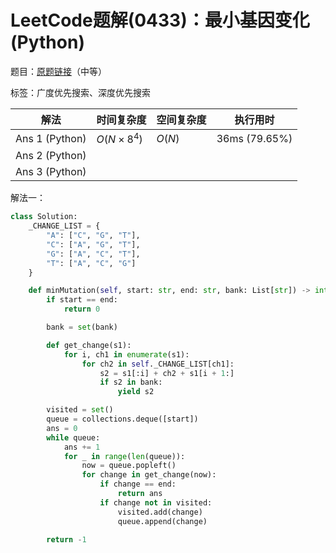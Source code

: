 # LeetCode题解(0433)：最小基因变化(Python)

题目：[原题链接](https://leetcode-cn.com/problems/minimum-genetic-mutation/)（中等）

标签：广度优先搜索、深度优先搜索

| 解法           | 时间复杂度 | 空间复杂度 | 执行用时      |
| -------------- | ---------- | ---------- | ------------- |
| Ans 1 (Python) | $O(N×8^4)$ | $O(N)$     | 36ms (79.65%) |
| Ans 2 (Python) |            |            |               |
| Ans 3 (Python) |            |            |               |

解法一：

```python
class Solution:
    _CHANGE_LIST = {
        "A": ["C", "G", "T"],
        "C": ["A", "G", "T"],
        "G": ["A", "C", "T"],
        "T": ["A", "C", "G"]
    }

    def minMutation(self, start: str, end: str, bank: List[str]) -> int:
        if start == end:
            return 0

        bank = set(bank)

        def get_change(s1):
            for i, ch1 in enumerate(s1):
                for ch2 in self._CHANGE_LIST[ch1]:
                    s2 = s1[:i] + ch2 + s1[i + 1:]
                    if s2 in bank:
                        yield s2

        visited = set()
        queue = collections.deque([start])
        ans = 0
        while queue:
            ans += 1
            for _ in range(len(queue)):
                now = queue.popleft()
                for change in get_change(now):
                    if change == end:
                        return ans
                    if change not in visited:
                        visited.add(change)
                        queue.append(change)

        return -1
```

